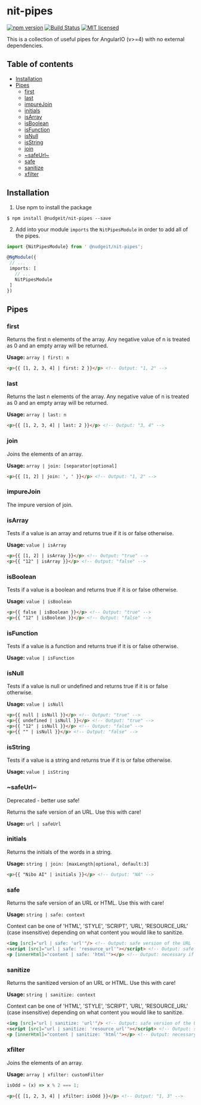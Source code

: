 # nit-pipes  
[![npm version](https://badge.fury.io/js/%40nudgeit%2Fnit-pipes.svg)](https://badge.fury.io/js/%40nudgeit%2Fnit-pipes)
[![Build Status](https://travis-ci.org/nibo-ai/nit-pipes.svg?branch=master)](https://travis-ci.org/nibo-ai/nit-pipes)
[![MIT licensed](https://img.shields.io/badge/license-MIT-blue.svg?style=flat-square)](https://github.com/NudgeIT/nit-pipes/blob/master/LICENSE)

This is a collection of useful pipes for AngularIO (v>=4) with no external dependencies.

## Table of contents

 - [Installation](#installation)
 - [Pipes](#Pipes)
	- [first](#first)
	- [last](#last)
    - [impureJoin](#impureJoin)
    - [initials](#initials)
    - [isArray](#isArray)
    - [isBoolean](#isBoolean)
    - [isFunction](#isFunction)
    - [isNull](#isNull)
    - [isString](#isString)
	- [join](#join)
    - [~safeUrl~](#safeUrl)
	- [safe](#safe)
	- [sanitize](#sanitize)
	- [xfilter](#xfilter)

## Installation

1. Use npm to install the package

  ```terminal
  $ npm install @nudgeit/nit-pipes --save
  ```

2. Add into your module `imports` the `NitPipesModule` in order to add all of the pipes.

  ```typescript
  import {NitPipesModule} from ' @nudgeit/nit-pipes';

  @NgModule({
   // ...
   imports: [
     // ...
     NitPipesModule
   ]
  })
  ```

## Pipes

### first

Returns the first n elements of the array. Any negative value of n is treated as 0 and an empty array will be returned.

**Usage:** `array | first: n`

```html
<p>{{ [1, 2, 3, 4] | first: 2 }}</p> <!-- Output: "1, 2" -->
```

### last

Returns the last n elements of the array. Any negative value of n is treated as 0 and an empty array will be returned.

**Usage:** `array | last: n`

```html
<p>{{ [1, 2, 3, 4] | last: 2 }}</p> <!-- Output: "3, 4" -->
```

### join

Joins the elements of an array.

**Usage:** `array | join: [separator|optional]`

```html
<p>{{ [1, 2] | join: ', ' }}</p> <!-- Output: "1, 2" -->
```

### impureJoin

The impure version of join.

### isArray

Tests if a value is an array and returns true if it is or false otherwise.

**Usage:** `value | isArray`

```html
<p>{{ [1, 2] | isArray }}</p> <!-- Output: "true" -->
<p>{{ "12" | isArray }}</p> <!-- Output: "false" -->
```

### isBoolean

Tests if a value is a boolean and returns true if it is or false otherwise.

**Usage:** `value | isBoolean`

```html
<p>{{ false | isBoolean }}</p> <!-- Output: "true" -->
<p>{{ "12" | isBoolean }}</p> <!-- Output: "false" -->
```

### isFunction

Tests if a value is a function and returns true if it is or false otherwise.

**Usage:** `value | isFunction`

### isNull

Tests if a value is null or undefined and returns true if it is or false otherwise.

**Usage:** `value | isNull`

```html
<p>{{ null | isNull }}</p> <!-- Output: "true" -->
<p>{{ undefined | isNull }}</p> <!-- Output: "true" -->
<p>{{ "12" | isNull }}</p> <!-- Output: "false" -->
<p>{{ "" | isNull }}</p> <!-- Output: "false" -->
```

### isString

Tests if a value is a string and returns true if it is or false otherwise.

**Usage:** `value | isString`

### ~safeUrl~

Deprecated - better use safe!

Returns the safe version of an URL. Use this with care!

**Usage:** `url | safeUrl`

### initials

Returns the initials of the words in a string.

**Usage:** `string | join: [maxLength|optional, default:3]`

```html
<p>{{ "Nibo AI" | initials }}</p> <!-- Output: "NA" -->
```
### safe

Returns the safe version of an URL or HTML. Use this with care!

**Usage:** `string | safe: context`

Context can be one of 'HTML', 'STYLE', 'SCRIPT', 'URL', 'RESOURCE_URL' (case insensitive) 
depending on what content you would like to sanitize.

```html
<img [src]="url | safe: 'url'"/> <!-- Output: safe version of the URL -->
<script [src]="url | safe: 'resource_url'"></script> <!-- Output: safe version of the URL -->
<p [innerHtml]="content | safe: 'html'"></p> <!-- Output: necessary if content contains tags like SCRIPT -->
```

### sanitize

Returns the sanitized version of an URL or HTML. Use this with care!

**Usage:** `string | sanitize: context`

Context can be one of 'HTML', 'STYLE', 'SCRIPT', 'URL', 'RESOURCE_URL' (case insensitive) 
depending on what content you would like to sanitize.

```html
<img [src]="url | sanitize: 'url'"/> <!-- Output: safe version of the URL -->
<script [src]="url | sanitize: 'resource_url'"></script> <!-- Output: safe version of the URL -->
<p [innerHtml]="content | sanitize: 'html'"></p> <!-- Output: necessary if content contains tags like SCRIPT -->
```

### xfilter

Joins the elements of an array.

**Usage:** `array | xfilter: customFilter`

```typescript
isOdd = (x) => x % 2 === 1;
```

```html
<p>{{ [1, 2, 3, 4] | xfilter: isOdd }}</p> <!-- Output: "1, 3" -->
```
